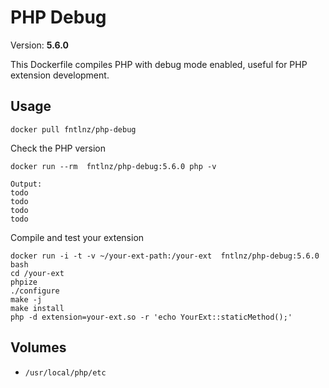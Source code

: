 # PHP Debug
Version: **5.6.0**

This Dockerfile compiles PHP with debug mode enabled, useful for PHP extension development.


## Usage

```
docker pull fntlnz/php-debug
```

Check the PHP version

```
docker run --rm  fntlnz/php-debug:5.6.0 php -v

Output:
todo
todo
todo
todo
```


Compile and test your extension

```
docker run -i -t -v ~/your-ext-path:/your-ext  fntlnz/php-debug:5.6.0 bash
cd /your-ext
phpize
./configure
make -j
make install
php -d extension=your-ext.so -r 'echo YourExt::staticMethod();'
```

## Volumes
- `/usr/local/php/etc`